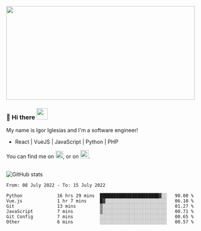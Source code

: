 <img src="https://c.tenor.com/KjVxfRrrncUAAAAd/matrix.gif" width="100%" height="250px">

### 🔭 Hi there <img src="https://raw.githubusercontent.com/MartinHeinz/MartinHeinz/master/wave.gif" width="30px">


My name is Igor Iglesias and I'm a software engineer!
<br>

<ul>
  <li> React | VueJS | JavaScript | Python | PHP </li>
</ul>
You can find me on <a href="https://twitter.com/IgorIglesias5"><img src="https://i.imgur.com/JLLlB5S.png" width="20px"></a>, or on <a href="https://www.linkedin.com/in/igor-iglesias-62478428/"><img src="https://i.imgur.com/PXyIkWx.png" width="22px"></a>.

<br>
<br>

![GitHub stats](https://github-readme-stats.vercel.app/api?username=igoiglesias&show_icons=true&count_private=true&theme=chartreuse-dark&hide_title=true)

<!--START_SECTION:waka-->

```text
From: 08 July 2022 - To: 15 July 2022

Python             16 hrs 29 mins  ██████████████████████▓░░   90.00 %
Vue.js             1 hr 7 mins     █▓░░░░░░░░░░░░░░░░░░░░░░░   06.10 %
Git                13 mins         ▒░░░░░░░░░░░░░░░░░░░░░░░░   01.27 %
JavaScript         7 mins          ▒░░░░░░░░░░░░░░░░░░░░░░░░   00.71 %
Git Config         7 mins          ░░░░░░░░░░░░░░░░░░░░░░░░░   00.65 %
Other              6 mins          ░░░░░░░░░░░░░░░░░░░░░░░░░   00.57 %
```

<!--END_SECTION:waka-->
